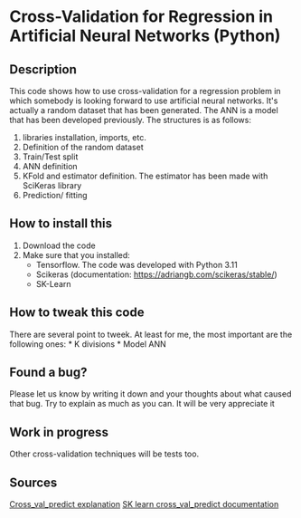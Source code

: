 # Cross-Validation for Regression in Artificial Neural Networks (Python)

## Description
This code shows how to use cross-validation for a regression problem in which somebody is looking forward to use artificial neural networks. It's actually a random dataset that has been generated. The ANN is a model that has been developed previously. The structures is as follows:
1) libraries installation, imports, etc.
2) Definition of the random dataset
3) Train/Test split
4) ANN definition
5) KFold and estimator definition. The estimator has been made with SciKeras library
6) Prediction/ fitting

## How to install this
1) Download the code
2) Make sure that you installed:
    * Tensorflow. The code was developed with Python 3.11
    * Scikeras (documentation: https://adriangb.com/scikeras/stable/)
    * SK-Learn

## How to tweak this code
There are several point to tweek. At least for me, the most important are the following ones:
    * K divisions
    * Model ANN

## Found a bug?
Please let us know by writing it down and your thoughts about what caused that bug. Try to explain as much as you can. It will be very appreciate it

## Work in progress
Other cross-validation techniques will be tests too.

## Sources
[Cross_val_predict explanation](https://www.educative.io/answers/how-to-implement-crossvalpredict-in-sklearn)
[SK learn cross_val_predict documentation](https://scikit-learn.org/stable/modules/generated/sklearn.model_selection.cross_val_predict.html)

